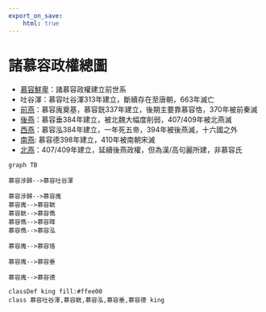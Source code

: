 ```yaml
---
export_on_save:
    html: true
---
```


# 諸慕容政權總圖

- [慕容鮮卑](慕容鮮卑世系圖表.html)：諸慕容政權建立前世系
- 吐谷渾：慕容吐谷渾313年建立，斷續存在至唐朝，663年滅亡
- [前燕](十六國/前燕世系圖表.html)：慕容廆奠基，慕容皝337年建立，後期主要靠慕容恪，370年被前秦滅
- [後燕](十六國/後燕世系圖表.html)：慕容垂384年建立，被北魏大幅度削弱，407/409年被北燕滅
- [西燕](西燕世系圖表.html)：慕容泓384年建立，一年死五帝，394年被後燕滅，十六國之外
- [南燕](十六國/南燕世系圖表.html): 慕容德398年建立，410年被南朝宋滅
- [北燕](十六國/北燕世系圖表.html)：407/409年建立，延續後燕政權，但為漢/高句麗所建，非慕容氏

```mermaid
graph TB

慕容涉歸-->慕容吐谷渾

慕容涉歸-->慕容廆
慕容廆-->慕容皝
慕容皝-->慕容儁
慕容儁-->慕容暐
慕容儁-->慕容泓

慕容廆-->慕容恪

慕容廆-->慕容垂

慕容廆-->慕容德

classDef king fill:#ffee00
class 慕容吐谷渾,慕容皝,慕容泓,慕容垂,慕容德 king
```